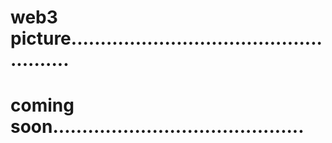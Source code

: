# web3 picture.....................................................
# coming soon...........................................
